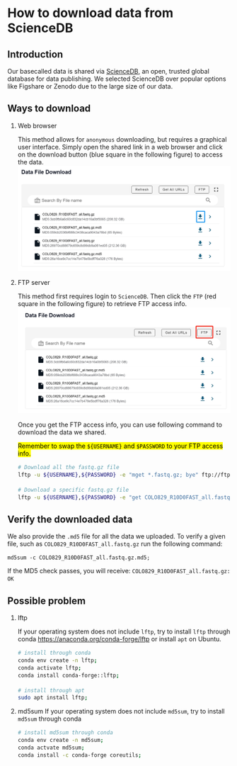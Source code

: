 # How to download data from ScienceDB
## Introduction
Our basecalled data is shared via [ScienceDB](https://www.scidb.cn/en), an open, trusted global database for data publishing. We selected ScienceDB over popular options like Figshare or Zenodo due to the large size of our data.

## Ways to download
1. Web browser

    This method allows for `anonymous` downloading, but requires a graphical user interface. Simply open the shared link in a web browser and click on the download button (blue square in the following figure) to access the data.
    ![fig1](./sciencedb_fig1.png)


   
2. FTP server

   This method first requires login to `ScienceDB`. Then click the `FTP` (red square in the following figure) to retrieve FTP access info.
   ![fig2](./sciencedb_fig2.png)

   Once you get the FTP access info, you can use following command to download the data we shared.

   <mark>Remember to swap the `${USERNAME}` and `$PASSWORD` to your FTP access info.</mark>
   ```bash
   # Download all the fastq.gz file
   lftp -u ${USERNAME},${PASSWORD} -e "mget *.fastq.gz; bye" ftp://ftp-upload.scidb.cn:2121;

   # Download a specific fastq.gz file
   lftp -u ${USERNAME},${PASSWORD} -e "get COLO829_R10D0FAST_all.fastq.gz; bye" ftp://ftp-upload.scidb.cn:2121;
   ```

## Verify the downloaded data
We also provide the `.md5` file for all the data we uploaded. To verify a given file, such as `COLO829_R10D0FAST_all.fastq.gz` run the following command:
```
md5sum -c COLO829_R10D0FAST_all.fastq.gz.md5;
```
    
If the MD5 check passes, you will receive:
`COLO829_R10D0FAST_all.fastq.gz: OK`


## Possible problem
1. lftp
   
   If your operating system does not include `lftp`, try to install `lftp` through conda <https://anaconda.org/conda-forge/lftp> or install `apt` on Ubuntu.
   ```bash
   # install through conda
   conda env create -n lftp;
   conda activate lftp;
   conda install conda-forge::lftp;

   # install through apt
   sudo apt install lftp;
   ```

2. md5sum
   If your operating system does not include `md5sum`, try to install `md5sum` through conda
   ```bash
   # install md5sum through conda
   conda env create -n md5sum;
   conda actvate md5sum;
   conda install -c conda-forge coreutils;
   ```
